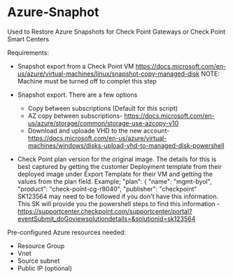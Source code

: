 # Azure-Snaphot
Used to Restore Azure Snapshots for Check Point Gateways or Check Point Smart Centers

Requirements:
- Snapshot export from a Check Point VM
  https://docs.microsoft.com/en-us/azure/virtual-machines/linux/snapshot-copy-managed-disk
   NOTE: Machine must be turned off to complet this step
 
 - Snapshot export. There are a few options
     - Copy between subscriptions (Default for this script)
     - AZ copy between subscriptions- https://docs.microsoft.com/en-us/azure/storage/common/storage-use-azcopy-v10
     - Download and uploade VHD to the new account- https://docs.microsoft.com/en-us/azure/virtual-machines/windows/disks-upload-vhd-to-managed-disk-powershell
     
- Check Point plan version for the original image.
  The details for this is best captured by getting the customer Deployment template from their deployed image under Export Template for their VM and getting the values from the    plan field.
      Example;
         "plan": {
                      "name": "mgmt-byol",
                      "product": "check-point-cg-r8040",
                      "publisher": "checkpoint"
      SK123564 may need to be followed if you don't have this information. This SK will provide you the powershell steps to find this information	- https://supportcenter.checkpoint.com/supportcenter/portal?eventSubmit_doGoviewsolutiondetails=&solutionid=sk123564    
      
Pre-configured Azure resources needed:

- Resource Group
- Vnet
- Source subnet
- Public IP (optional)


